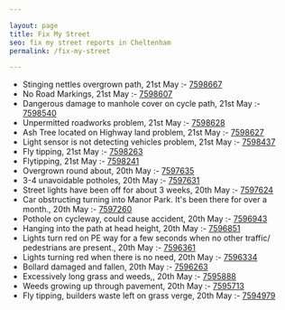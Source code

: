 ```yaml
---

layout: page
title: Fix My Street
seo: fix my street reports in Cheltenham
permalink: /fix-my-street

---
```


<!-- fix_marker starts -->

- Stinging nettles overgrown path, 21st May :- [7598667](https://www.fixmystreet.com/report/7598667)
- No Road Markings, 21st May :- [7598607](https://www.fixmystreet.com/report/7598607)
- Dangerous damage to manhole cover on cycle path, 21st May :- [7598540](https://www.fixmystreet.com/report/7598540)
- Unpermitted roadworks problem, 21st May :- [7598628](https://www.fixmystreet.com/report/7598628)
- Ash Tree located on Highway land problem, 21st May :- [7598627](https://www.fixmystreet.com/report/7598627)
- Light sensor is not detecting vehicles problem, 21st May :- [7598437](https://www.fixmystreet.com/report/7598437)
- Fly tipping, 21st May :- [7598263](https://www.fixmystreet.com/report/7598263)
- Flytipping, 21st May :- [7598241](https://www.fixmystreet.com/report/7598241)
- Overgrown round about, 20th May :- [7597635](https://www.fixmystreet.com/report/7597635)
- 3-4 unavoidable potholes, 20th May :- [7597631](https://www.fixmystreet.com/report/7597631)
- Street lights have been off for about 3 weeks, 20th May :- [7597624](https://www.fixmystreet.com/report/7597624)
- Car obstructing turning into Manor Park. It's been there for over a month., 20th May :- [7597260](https://www.fixmystreet.com/report/7597260)
- Pothole on cycleway, could cause accident, 20th May :- [7596943](https://www.fixmystreet.com/report/7596943)
- Hanging into the path at head height, 20th May :- [7596851](https://www.fixmystreet.com/report/7596851)
- Lights turn red on PE way for a few seconds when no other traffic/ pedestrians are present., 20th May :- [7596361](https://www.fixmystreet.com/report/7596361)
- Lights turning red when there is no need, 20th May :- [7596334](https://www.fixmystreet.com/report/7596334)
- Bollard damaged and fallen, 20th May :- [7596263](https://www.fixmystreet.com/report/7596263)
- Excessively long grass and weeds,, 20th May :- [7595888](https://www.fixmystreet.com/report/7595888)
- Weeds growing up through pavement, 20th May :- [7595713](https://www.fixmystreet.com/report/7595713)
- Fly tipping, builders waste left on grass verge, 20th May :- [7594979](https://www.fixmystreet.com/report/7594979)

<!-- fix_marker ends -->